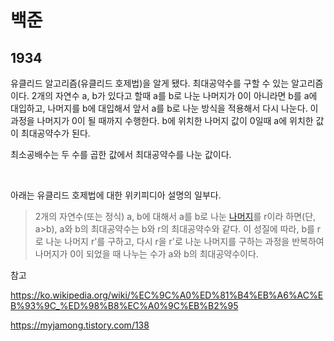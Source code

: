 # 백준

## 1934

유클리드 알고리즘(유클리드 호제법)을 알게 됐다. 최대공약수를 구할 수 있는 알고리즘이다. 2개의 자연수 a, b가 있다고 할때 a를 b로 나눈 나머지가 0이 아니라면 b를 a에 대입하고, 나머지를 b에 대입해서 앞서 a를 b로 나눈 방식을 적용해서 다시 나눈다. 이 과정을 나머지가 0이 될 때까지 수행한다. b에 위치한 나머지 값이 0일때 a에 위치한 값이 최대공약수가 된다.

최소공배수는 두 수를 곱한 값에서 최대공약수를 나눈 값이다.

<br>

아래는 유클리드 호제법에 대한 위키피디아 설명의 일부다.

> 2개의 자연수(또는 정식) a, b에 대해서 a를 b로 나눈 [나머지](https://ko.wikipedia.org/wiki/나머지)를 r이라 하면(단, a>b), a와 b의 최대공약수는 b와 r의 최대공약수와 같다. 이 성질에 따라, b를 r로 나눈 나머지 r'를 구하고, 다시 r을 r'로 나눈 나머지를 구하는 과정을 반복하여 나머지가 0이 되었을 때 나누는 수가 a와 b의 최대공약수이다.



참고

https://ko.wikipedia.org/wiki/%EC%9C%A0%ED%81%B4%EB%A6%AC%EB%93%9C_%ED%98%B8%EC%A0%9C%EB%B2%95

https://myjamong.tistory.com/138